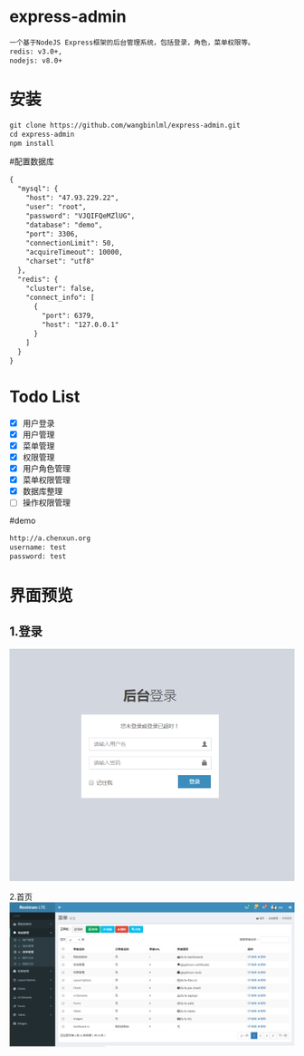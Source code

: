 # express-admin
```
一个基于NodeJS Express框架的后台管理系统，包括登录，角色，菜单权限等。
redis: v3.0+, 
nodejs: v8.0+
```
# 安装
```
git clone https://github.com/wangbinlml/express-admin.git
cd express-admin
npm install 
```
#配置数据库
```
{
  "mysql": {
    "host": "47.93.229.22",
    "user": "root",
    "password": "VJQIFQeMZlUG",
    "database": "demo",
    "port": 3306,
    "connectionLimit": 50,
    "acquireTimeout": 10000,
    "charset": "utf8"
  },
  "redis": {
    "cluster": false,
    "connect_info": [
      {
        "port": 6379,
        "host": "127.0.0.1"
      }
    ]
  }
}
```
# Todo List
- [X] 用户登录
- [X] 用户管理
- [x] 菜单管理
- [x] 权限管理
- [x] 用户角色管理
- [x] 菜单权限管理
- [x] 数据库整理
- [ ] 操作权限管理

#demo
```
http://a.chenxun.org
username: test
password: test
```
# 界面预览

1.登录
--
![image](public/images/login.png)

2.首页
![image](public/images/main.png)
